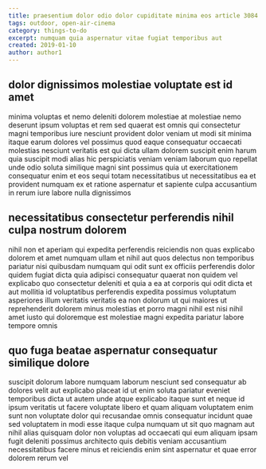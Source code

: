 ```yaml
---
title: praesentium dolor odio dolor cupiditate minima eos article 3084
tags: outdoor, open-air-cinema
category: things-to-do
excerpt: numquam quia aspernatur vitae fugiat temporibus aut
created: 2019-01-10
author: author1
---
```


## dolor dignissimos molestiae voluptate est id amet

minima voluptas et nemo deleniti dolorem molestiae at molestiae nemo deserunt ipsum voluptas et rem sed quaerat est omnis qui consectetur magni temporibus iure nesciunt provident dolor veniam ut modi sit minima itaque earum dolores vel possimus quod eaque consequatur occaecati molestias nesciunt veritatis est qui dicta ullam dolorem suscipit enim harum quia suscipit modi alias hic perspiciatis veniam veniam laborum quo repellat unde odio soluta similique magni sint possimus quia ut exercitationem consequatur enim et eos sequi totam necessitatibus ut necessitatibus ea et provident numquam ex et ratione aspernatur et sapiente culpa accusantium in rerum iure labore nulla dignissimos

## necessitatibus consectetur perferendis nihil culpa nostrum dolorem

nihil non et aperiam qui expedita perferendis reiciendis non quas explicabo dolorem et amet numquam ullam et nihil aut quos delectus non temporibus pariatur nisi quibusdam numquam qui odit sunt ex officiis perferendis dolor quidem fugiat dicta quia adipisci consequatur quaerat non quidem vel explicabo quo consectetur deleniti et quia a ea at corporis qui odit dicta et aut mollitia id voluptatibus perferendis expedita possimus voluptatum asperiores illum veritatis veritatis ea non dolorum ut qui maiores ut reprehenderit dolorem minus molestias et porro magni nihil est nisi nihil amet iusto qui doloremque est molestiae magni expedita pariatur labore tempore omnis

## quo fuga beatae aspernatur consequatur similique dolore

suscipit dolorum labore numquam laborum nesciunt sed consequatur ab dolores velit aut explicabo placeat id ut enim soluta pariatur eveniet temporibus dicta ut autem unde atque explicabo itaque sunt et neque id ipsum veritatis ut facere voluptate libero et quam aliquam voluptatem enim sunt non voluptate dolor qui recusandae omnis consequatur incidunt quae sed voluptatem in modi esse itaque culpa numquam ut sit quo magnam aut nihil alias quisquam dolor non voluptas ad occaecati qui eum aliquam ipsam fugit deleniti possimus architecto quis debitis veniam accusantium necessitatibus facere minus et reiciendis enim sint aspernatur et quae error dolorem rerum vel
